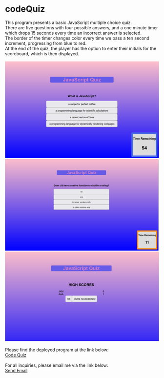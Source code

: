 # codeQuiz

This program presents a basic JavaScript multiple choice quiz.<br>
There are five questions with four possible answers, and a one minute timer which drops 15 seconds every time an incorrect answer is selected.<br>
The border of the timer changes color every time we pass a ten second increment, progressing from blue to red.<br>
At the end of the quiz, the player has the option to enter their initials for the scoreboard, which is then displayed.<br><br>
 <img src="./assets/images/Capture.PNG" alt="another quiz image" ><br>
 <img src="./assets/images/Capture2.PNG" alt="scoreboard image" ><img src="./assets/images/Capture3.PNG" alt="quiz image" ><br><br>
 Please find the deployed program at the link below:<br>
<a href="https://nialvo.github.io/codeQuiz/">Code Quiz</a>
<br><br>
 For all inquiries, please email me via the link below:<br>
 <a href = "mailto: pilibili@protonmail.com">Send Email</a> 

